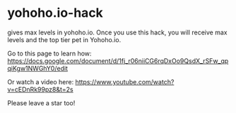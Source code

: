# yohoho.io-hack
gives max levels in yohoho.io. 
Once you use this hack, you will receive max levels and the top tier pet in Yohoho.io.


Go to this page to learn how: https://docs.google.com/document/d/1fj_r06niiCG6rqDxOo9QsdX_rSFw_qpqiKgw1NWGhY0/edit

Or watch a video here: https://www.youtube.com/watch?v=cEDnRk99pz8&t=2s

Please leave a star too!
